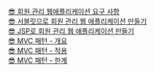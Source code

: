 [😎 회원 관리 웹애플리케이션 요구 사항](https://rounded-eucalyptus-058.notion.site/9e4521d4045f443992d91ff5de4d031c)
</br>
[😎 서블릿으로 회원 관리 웹 애플리케이션 만들기](https://rounded-eucalyptus-058.notion.site/c33914a924dd4a0389f439211ce84c0b)
</br>
[😎 JSP로 회원 관리 웹 애플리케이션 만들기](https://rounded-eucalyptus-058.notion.site/JSP-60aa8fc15f0f4358ad0fc0f3a82c8aa4)</br>
[😎 MVC 패턴 - 개요](https://rounded-eucalyptus-058.notion.site/MVC-8f78bfdc88464ad29e21d813021196e3)
</br>
[😎 MVC 패턴 - 적용](https://rounded-eucalyptus-058.notion.site/MVC-5a6ab2b7314c4cc19d9e40cd3b26e092)
</br>
[😎 MVC 패턴 - 한계](https://rounded-eucalyptus-058.notion.site/MVC-1b2b9b5869714ea68b38ac1bd2a4c8ef)
